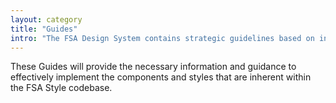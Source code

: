 ```yaml
---
layout: category
title: "Guides"
intro: "The FSA Design System contains strategic guidelines based on industry best practices and concepts inspired by the US Digital Service's US Web Design System."
---
```


These Guides will provide the necessary information and guidance to effectively implement the components and styles that are inherent within the FSA Style codebase.

<!-- These Guides will provide the necessary information and guidance to utilize the FSA Design System in the most efficient and effective way. Important topics, such as 508 Compliance, are covered as supplemental information, and the Application Guidelines provide the rules and procedures to utilize the components and styles that are inherent while implementing the FSA Style codebase. -->
